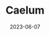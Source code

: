 ---
type: constellation
title: "Caelum"
date: 2023-06-07
borders:
  - Columba
  - Dorado
  - Eridanus
  - Horologium
  - Lepus
  - Pictor
hashtag: caelum
subdivision-of:
  - southern celestial hemisphere
tags:
  - Constellation
---